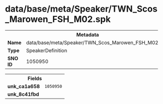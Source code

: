 <h1>data/base/meta/Speaker/TWN_Scos_Marowen_FSH_M02.spk</h1><table><tr><th colspan="100%">Metadata</th></tr><tr><td><b>Name</b></td><td>data/base/meta/Speaker/TWN_Scos_Marowen_FSH_M02.spk</td></tr><tr><td><b>Type</b></td><td>SpeakerDefinition</td></tr><tr><td><b>SNO ID</b></td><td>1050950</td></tr></table>

<table><tr><th colspan="100%">Fields</th></tr><tr><td><b>unk_ca1a658</b></td><td><code>1050950</code></td></tr><tr><td><b>unk_8c41fbd</b></td><td></td></tr></table>

